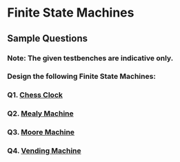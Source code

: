 # Finite State Machines

## Sample Questions

### Note: The given testbenches are indicative only.

### Design the following Finite State Machines:

### Q1. [Chess Clock](/Sample%20Codes/Chess%20Clock/)


### Q2. [Mealy Machine](/Sample%20Codes/Mealy%20Machine/)

### Q3. [Moore Machine](/Sample%20Codes/Moore%20Machine/)

### Q4. [Vending Machine](/Sample%20Codes/Vending%20Machine/)





